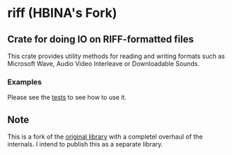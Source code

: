 # riff (HBINA's Fork)

## Crate for doing IO on RIFF-formatted files

This crate provides utility methods for reading and writing formats such as
Microsoft Wave, Audio Video Interleave or Downloadable Sounds.

### Examples

Please see the [tests](tests/integration_test.rs) to see how to use it.

## Note

This is a fork of the [original library](https://github.com/frabert/riff) with a completel overhaul of the internals.
I intend to publish this as a separate library.
